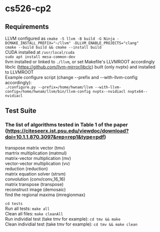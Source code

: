 # cs526-cp2

## Requirements
LLVM configured as `cmake -S llvm -B build -G Ninja -DCMAKE_INSTALL_PREFIX="~/llvm" -DLLVM_ENABLE_PROJECTS="clang"`  
`cmake --build build && cmake --install build`    
CUDA installed at `/usr/local/cuda`  
`sudo apt install mesa-common-dev`  
llvm installed or linked to `./llvm`, or set Makefile's LLVMROOT accordingly  
libclc (https://github.com/llvm-mirror/libclc) built (only nvptx) and installed to LLVMROOT  
Example configure script (change --prefix and --with-llvm-config accordingly):  
`./configure.py --prefix=/home/hwnam/llvm --with-llvm-config=/home/hwnam/llvm/bin/llvm-config nvptx--nvidiacl nvptx64--nvidiacl`

## Test Suite
### The list of algorithms tested in Table 1 of the paper (https://citeseerx.ist.psu.edu/viewdoc/download?doi=10.1.1.870.3097&rep=rep1&type=pdf)
transpose matrix vector (tmv)  
martrix multiplication (matmul)  
matrix-vector multiplication (mv)  
vector-vector multiplication (vv)  
reduction (reduction)  
matrix equation solver (strsm)  
convolution (conv/conv_16_16)  
matrix transpose (transpose)  
reconstruct image (demosaic)  
find the regional maxima (imregionmax)  

`cd tests`  
Run all tests: `make all`  
Clean all files: `make cleanAll`  
Run individial test (take tmv for example): `cd tmv && make`  
Clean individial test (take tmv for example): `cd tmv && make clean`  
